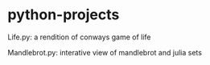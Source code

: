 # python-projects
Life.py: a rendition of conways game of life

Mandlebrot.py: interative view of mandlebrot and julia sets
